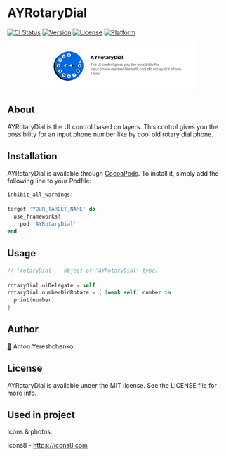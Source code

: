 # AYRotaryDial

[![CI Status](https://img.shields.io/travis/antonyereshchenko@gmail.com/AYRotaryDial.svg?style=flat)](https://travis-ci.org/antonyereshchenko@gmail.com/AYRotaryDial)
[![Version](https://img.shields.io/cocoapods/v/AYRotaryDial.svg?style=flat)](https://cocoapods.org/pods/AYRotaryDial)
[![License](https://img.shields.io/cocoapods/l/AYRotaryDial.svg?style=flat)](https://cocoapods.org/pods/AYRotaryDial)
[![Platform](https://img.shields.io/cocoapods/p/AYRotaryDial.svg?style=flat)](https://cocoapods.org/pods/AYRotaryDial)

<p align="center">
  <img width="72%" height="72%" src="https://github.com/bananaRanger/AYRotaryDial/blob/master/Resources/logo.png?raw=true">
</p>

## About

AYRotaryDial is the UI control based on layers. This control gives you the possibility for an input phone number like by cool old rotary dial phone.

## Installation

AYRotaryDial is available through [CocoaPods](https://cocoapods.org). To install
it, simply add the following line to your Podfile:

```ruby
inhibit_all_warnings!

target 'YOUR_TARGET_NAME' do
  use_frameworks!
	pod 'AYRotaryDial'
end
```

## Usage

```swift
// 'rotaryDial' - object of 'AYRotaryDial' type.

rotaryDial.uiDelegate = self
rotaryDial.numberDidRotate = { [weak self] number in
  print(number)
}
```

## Author

[📧](mailto:anton.yereshchenko@gmail.com?subject=[GitHub]%20Source%20AYRotaryDial) Anton Yereshchenko

## License

AYRotaryDial is available under the MIT license. See the LICENSE file for more info.

## Used in project

Icons & photos:

Icons8 - https://icons8.com
